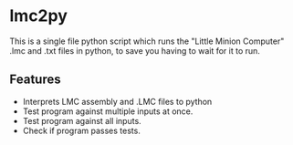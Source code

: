 # lmc2py

This is a single file python script which runs the "Little Minion Computer" .lmc and .txt files in python, to save you having to wait for it to run.

## Features
- Interprets LMC assembly and .LMC files to python
- Test program against multiple inputs at once.
- Test program against all inputs.
- Check if program passes tests.
